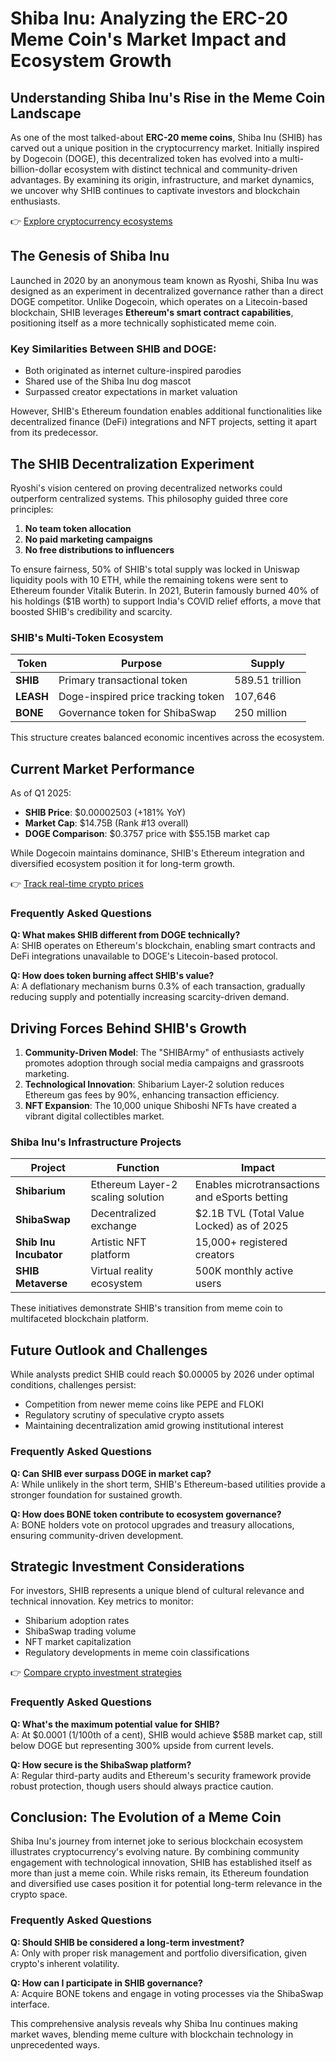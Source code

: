 # Shiba Inu: Analyzing the ERC-20 Meme Coin's Market Impact and Ecosystem Growth  

## Understanding Shiba Inu's Rise in the Meme Coin Landscape  

As one of the most talked-about **ERC-20 meme coins**, Shiba Inu (SHIB) has carved out a unique position in the cryptocurrency market. Initially inspired by Dogecoin (DOGE), this decentralized token has evolved into a multi-billion-dollar ecosystem with distinct technical and community-driven advantages. By examining its origin, infrastructure, and market dynamics, we uncover why SHIB continues to captivate investors and blockchain enthusiasts.  

👉 [Explore cryptocurrency ecosystems](https://bit.ly/okx-bonus)  

## The Genesis of Shiba Inu  

Launched in 2020 by an anonymous team known as Ryoshi, Shiba Inu was designed as an experiment in decentralized governance rather than a direct DOGE competitor. Unlike Dogecoin, which operates on a Litecoin-based blockchain, SHIB leverages **Ethereum's smart contract capabilities**, positioning itself as a more technically sophisticated meme coin.  

### Key Similarities Between SHIB and DOGE:  
- Both originated as internet culture-inspired parodies  
- Shared use of the Shiba Inu dog mascot  
- Surpassed creator expectations in market valuation  

However, SHIB's Ethereum foundation enables additional functionalities like decentralized finance (DeFi) integrations and NFT projects, setting it apart from its predecessor.  

## The SHIB Decentralization Experiment  

Ryoshi's vision centered on proving decentralized networks could outperform centralized systems. This philosophy guided three core principles:  
1. **No team token allocation**  
2. **No paid marketing campaigns**  
3. **No free distributions to influencers**  

To ensure fairness, 50% of SHIB's total supply was locked in Uniswap liquidity pools with 10 ETH, while the remaining tokens were sent to Ethereum founder Vitalik Buterin. In 2021, Buterin famously burned 40% of his holdings ($1B worth) to support India's COVID relief efforts, a move that boosted SHIB's credibility and scarcity.  

### SHIB's Multi-Token Ecosystem  
| Token | Purpose | Supply |
|-------|---------|--------|
| **SHIB** | Primary transactional token | 589.51 trillion |
| **LEASH** | Doge-inspired price tracking token | 107,646 |
| **BONE** | Governance token for ShibaSwap | 250 million |  

This structure creates balanced economic incentives across the ecosystem.  

## Current Market Performance  

As of Q1 2025:  
- **SHIB Price**: $0.00002503 (+181% YoY)  
- **Market Cap**: $14.75B (Rank #13 overall)  
- **DOGE Comparison**: $0.3757 price with $55.15B market cap  

While Dogecoin maintains dominance, SHIB's Ethereum integration and diversified ecosystem position it for long-term growth.  

👉 [Track real-time crypto prices](https://bit.ly/okx-bonus)  

### Frequently Asked Questions  
**Q: What makes SHIB different from DOGE technically?**  
A: SHIB operates on Ethereum's blockchain, enabling smart contracts and DeFi integrations unavailable to DOGE's Litecoin-based protocol.  

**Q: How does token burning affect SHIB's value?**  
A: A deflationary mechanism burns 0.3% of each transaction, gradually reducing supply and potentially increasing scarcity-driven demand.  

## Driving Forces Behind SHIB's Growth  

1. **Community-Driven Model**: The "SHIBArmy" of enthusiasts actively promotes adoption through social media campaigns and grassroots marketing.  
2. **Technological Innovation**: Shibarium Layer-2 solution reduces Ethereum gas fees by 90%, enhancing transaction efficiency.  
3. **NFT Expansion**: The 10,000 unique Shiboshi NFTs have created a vibrant digital collectibles market.  

### Shiba Inu's Infrastructure Projects  

| Project | Function | Impact |
|--------|----------|--------|
| **Shibarium** | Ethereum Layer-2 scaling solution | Enables microtransactions and eSports betting |
| **ShibaSwap** | Decentralized exchange | $2.1B TVL (Total Value Locked) as of 2025 |
| **Shib Inu Incubator** | Artistic NFT platform | 15,000+ registered creators |
| **SHIB Metaverse** | Virtual reality ecosystem | 500K monthly active users |  

These initiatives demonstrate SHIB's transition from meme coin to multifaceted blockchain platform.  

## Future Outlook and Challenges  

While analysts predict SHIB could reach $0.00005 by 2026 under optimal conditions, challenges persist:  
- Competition from newer meme coins like PEPE and FLOKI  
- Regulatory scrutiny of speculative crypto assets  
- Maintaining decentralization amid growing institutional interest  

### Frequently Asked Questions  
**Q: Can SHIB ever surpass DOGE in market cap?**  
A: While unlikely in the short term, SHIB's Ethereum-based utilities provide a stronger foundation for sustained growth.  

**Q: How does BONE token contribute to ecosystem governance?**  
A: BONE holders vote on protocol upgrades and treasury allocations, ensuring community-driven development.  

## Strategic Investment Considerations  

For investors, SHIB represents a unique blend of cultural relevance and technical innovation. Key metrics to monitor:  
- Shibarium adoption rates  
- ShibaSwap trading volume  
- NFT market capitalization  
- Regulatory developments in meme coin classifications  

👉 [Compare crypto investment strategies](https://bit.ly/okx-bonus)  

### Frequently Asked Questions  
**Q: What's the maximum potential value for SHIB?**  
A: At $0.0001 (1/100th of a cent), SHIB would achieve $58B market cap, still below DOGE but representing 300% upside from current levels.  

**Q: How secure is the ShibaSwap platform?**  
A: Regular third-party audits and Ethereum's security framework provide robust protection, though users should always practice caution.  

## Conclusion: The Evolution of a Meme Coin  

Shiba Inu's journey from internet joke to serious blockchain ecosystem illustrates cryptocurrency's evolving nature. By combining community engagement with technological innovation, SHIB has established itself as more than just a meme coin. While risks remain, its Ethereum foundation and diversified use cases position it for potential long-term relevance in the crypto space.  

### Frequently Asked Questions  
**Q: Should SHIB be considered a long-term investment?**  
A: Only with proper risk management and portfolio diversification, given crypto's inherent volatility.  

**Q: How can I participate in SHIB governance?**  
A: Acquire BONE tokens and engage in voting processes via the ShibaSwap interface.  

This comprehensive analysis reveals why Shiba Inu continues making market waves, blending meme culture with blockchain technology in unprecedented ways.